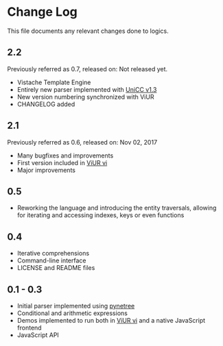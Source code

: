 # Change Log

This file documents any relevant changes done to logics.

## 2.2

Previously referred as 0.7, released on: Not released yet.

- Vistache Template Engine
- Entirely new parser implemented with [UniCC v1.3](https://github.com/phorward/unicc)
- New version numbering synchronized with ViUR
- CHANGELOG added

## 2.1

Previously referred as 0.6, released on: Nov 02, 2017

- Many bugfixes and improvements
- First version included in [ViUR vi](https://github.com/viur-framework/vi)
- Major improvements

## 0.5

- Reworking the language and introducing the entity traversals, allowing
  for iterating and accessing indexes, keys or even functions

## 0.4

- Iterative comprehensions
- Command-line interface
- LICENSE and README files

## 0.1 - 0.3

- Initial parser implemented using [pynetree](https://github.com/phorward/pynetree)
- Conditional and arithmetic expressions
- Demos implemented to run both in [ViUR vi](https://github.com/viur-framework/vi) and a native JavaScript frontend
- JavaScript API
